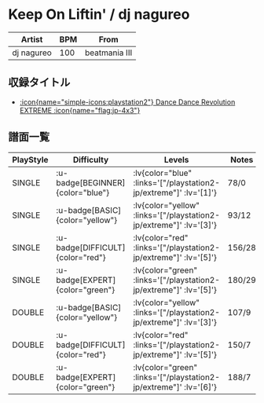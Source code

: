# Keep On Liftin' / dj nagureo

|Artist|BPM|From|
|------|---|----|
|dj nagureo|100|beatmania III|

## 収録タイトル

- [ :icon{name="simple-icons:playstation2"} Dance Dance Revolution EXTREME :icon{name="flag:jp-4x3"} ](/playstation2-jp/extreme)

## 譜面一覧

|PlayStyle|Difficulty|Levels|Notes|Movie|
|---------|----------|------|-----|-----|
|SINGLE| :u-badge[BEGINNER]{color="blue"} | :lv{color="blue" :links='["/playstation2-jp/extreme"]' :lv='[1]'} |78/0||
|SINGLE| :u-badge[BASIC]{color="yellow"} | :lv{color="yellow" :links='["/playstation2-jp/extreme"]' :lv='[3]'} |93/12||
|SINGLE| :u-badge[DIFFICULT]{color="red"} | :lv{color="red" :links='["/playstation2-jp/extreme"]' :lv='[5]'} |156/28||
|SINGLE| :u-badge[EXPERT]{color="green"} | :lv{color="green" :links='["/playstation2-jp/extreme"]' :lv='[5]'} |180/29||
|DOUBLE| :u-badge[BASIC]{color="yellow"} | :lv{color="yellow" :links='["/playstation2-jp/extreme"]' :lv='[3]'} |107/9||
|DOUBLE| :u-badge[DIFFICULT]{color="red"} | :lv{color="red" :links='["/playstation2-jp/extreme"]' :lv='[5]'} |150/7||
|DOUBLE| :u-badge[EXPERT]{color="green"} | :lv{color="green" :links='["/playstation2-jp/extreme"]' :lv='[6]'} |188/7||
